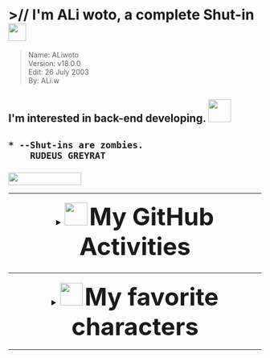 <h1>
	>// I'm ALi woto, a complete Shut-in <img src="https://raw.githubusercontent.com/ALiwoto/ALiwoto/main/resources/Arthuria_Pocker_Face.png"	width="35px">
</h1>

> Name:		ALiwoto					\
> Version:	v18.0.0					\
> Edit:		26 July 2003			\
> By:		ALi.w	

<h2>
	I'm interested in back-end developing.
	<img src="https://raw.githubusercontent.com/aliwoto/aliwoto/main/resources/kyubey.gif" width="45px">
</h2>

<h2>

	* --Shut-ins are zombies.
		RUDEUS GREYRAT
		
</h2>

<h3>
	<img align="botom" src="https://gpvc.arturio.dev/aliwoto" width="145px" height="25px">
	<hr/>
	<details> 
	<summary align="middle"> 
	<img src="https://raw.githubusercontent.com/aliwoto/aliwoto/main/resources/soulgem-madoka.gif" width="45px"> 
	<font size="+12">
		My GitHub Activities
	</font>
	</summary>
	<h5>&nbsp<h4>
	<!--=======================-->
	<h2 align="middle" >
		<img src="https://github-readme-stats.vercel.app/api?username=aliwoto&show_icons=true&&theme=tokyonight" />
	<h2>
	<!--=======================-->
	<h5>&nbsp<h4>
	<!--=======================-->
	<h2 align="middle" >
		<img src="https://github-readme-stats.vercel.app/api/top-langs/?username=Aliwoto&custom_title=Most%20used%20languages&theme=tokyonight&hide_border=true" width="355px" height="355px" />
	<h2>
	<!--=======================-->
	<h5>&nbsp<h4>
	</details>
</h3>


<h3>
	<hr/>
	<details> 
	<summary align="middle"> 
	<img src="https://raw.githubusercontent.com/aliwoto/aliwoto/main/resources/soulgem-madoka.gif" width="45px"> 
	<font size="+12">
		My favorite characters
	</font>
	</summary>
	<h5>&nbsp<h4>
	<!--=======================-->
	<h2 align="middle" >
		<img src="https://raw.githubusercontent.com/ALiwoto/ALiwoto/main/fsn146.JPG" />
	<h2>
	<!--=======================-->
	</details>
</h3>

<hr/>
